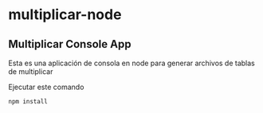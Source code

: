 # multiplicar-node

## Multiplicar Console App

Esta es una aplicación de consola en node para generar archivos de tablas de multiplicar

Ejecutar este comando

``
npm install
``
